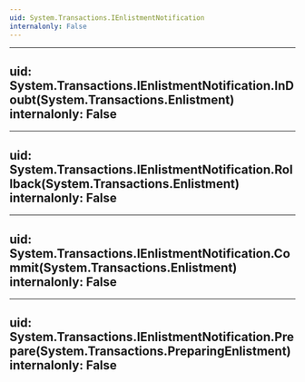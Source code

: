 ```yaml
---
uid: System.Transactions.IEnlistmentNotification
internalonly: False
---
```


---
uid: System.Transactions.IEnlistmentNotification.InDoubt(System.Transactions.Enlistment)
internalonly: False
---

---
uid: System.Transactions.IEnlistmentNotification.Rollback(System.Transactions.Enlistment)
internalonly: False
---

---
uid: System.Transactions.IEnlistmentNotification.Commit(System.Transactions.Enlistment)
internalonly: False
---

---
uid: System.Transactions.IEnlistmentNotification.Prepare(System.Transactions.PreparingEnlistment)
internalonly: False
---
